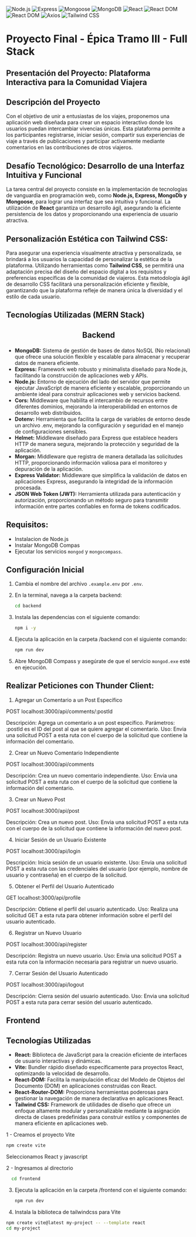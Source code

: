 ![Node.js](https://img.shields.io/badge/Node.js-18.x-green)
![Express](https://img.shields.io/badge/Express-4.x-blue)
![Mongoose](https://img.shields.io/badge/Mongoose-8.x-orange)
![MongoDB](https://img.shields.io/badge/MongoDB-6.x-blue)
![React](https://img.shields.io/badge/React-18.x-violet)
![React DOM](https://img.shields.io/badge/ReactDOM-18.x-orange)
![React DOM](https://img.shields.io/badge/ReactRouterDOM-18.x-green)
![Axios](https://img.shields.io/badge/Axios-1.x-blue)
![Tailwind CSS](https://img.shields.io/badge/Tailwind_CSS-2.x-blueviolet)

# Proyecto Final - Épica Tramo III -  Full Stack

## Presentación del Proyecto: Plataforma Interactiva para la Comunidad Viajera

## Descripción del Proyecto

Con el objetivo de unir a entusiastas de los viajes, proponemos una aplicación web diseñada para crear un espacio interactivo donde los usuarios puedan intercambiar vivencias únicas. Esta plataforma permite a los participantes registrarse, iniciar sesión, compartir sus experiencias de viaje a través de publicaciones y participar activamente mediante comentarios en las contribuciones de otros viajeros.

## Desafío Tecnológico: Desarrollo de una Interfaz Intuitiva y Funcional

La tarea central del proyecto consiste en la implementación de tecnologías de vanguardia en programación web, como **Node.js, Express, MongoDb y Mongoose**, para lograr una interfaz que sea intuitiva y funcional. La utilización de **React** garantiza un desarrollo ágil, asegurando la eficiente persistencia de los datos y proporcionando una experiencia de usuario atractiva.

## Personalización Estética con Tailwind CSS:

Para asegurar una experiencia visualmente atractiva y personalizada, se brindará a los usuarios la capacidad de personalizar la estética de la plataforma. Utilizando herramientas como **Tailwind CSS**, se permitirá una adaptación precisa del diseño del espacio digital a los requisitos y preferencias específicas de la comunidad de viajeros. Esta metodología ágil de desarrollo CSS facilitará una personalización eficiente y flexible, garantizando que la plataforma refleje de manera única la diversidad y el estilo de cada usuario.

## Tecnologías Utilizadas (MERN Stack)

## <p align="center"><strong>Backend</strong></p>

- **MongoDB:** Sistema de gestión de bases de datos NoSQL (No relacional) que ofrece una solución flexible y escalable para almacenar y recuperar datos de manera eficiente.
- **Express:** Framework web robusto y minimalista diseñado para Node.js, facilitando la construcción de aplicaciones web y APIs.
- **Node.js:** Entorno de ejecución del lado del servidor que permite ejecutar JavaScript de manera eficiente y escalable, proporcionando un ambiente ideal para construir aplicaciones web y servicios backend.
- **Cors:** Middleware que habilita el intercambio de recursos entre diferentes dominios, mejorando la interoperabilidad en entornos de desarrollo web distribuidos.
- **Dotenv:** Herramienta que facilita la carga de variables de entorno desde un archivo .env, mejorando la configuración y seguridad en el manejo de configuraciones sensibles.
- **Helmet:** Middleware diseñado para Express que establece headers HTTP de manera segura, mejorando la protección y seguridad de la aplicación.
- **Morgan:** Middleware que registra de manera detallada las solicitudes HTTP, proporcionando información valiosa para el monitoreo y depuración de la aplicación.
- **Express Validator:** Middleware que simplifica la validación de datos en aplicaciones Express, asegurando la integridad de la información procesada.
- **JSON Web Token (JWT):** Herramienta utilizada para autenticación y autorización, proporcionando un método seguro para transmitir información entre partes confiables en forma de tokens codificados.

## Requisitos:
- Instalacion de Node.js 
- Instalar MongoDB Compas
- Ejecutar los servicios `mongod` y `mongocompass`.

## Configuración Inicial

1. Cambia el nombre del archivo `.example.env` por `.env`.

2. En la terminal, navega a la carpeta backend:
    ```bash
    cd backend
    ```

3. Instala las dependencias con el siguiente comando:
    ```bash
    npm i -y
    ```

4. Ejecuta la aplicación en la carpeta /backend con el siguiente comando:
    ```bash
    npm run dev
    ```

5. Abre MongoDB Compass y asegúrate de que el servicio `mongod.exe` esté en ejecución.

## Realizar Peticiones con Thunder Client:

1. Agregar un Comentario a un Post Específico

POST localhost:3000/api/comments/:postId

Descripción: Agrega un comentario a un post específico.
Parámetros: :postId es el ID del post al que se quiere agregar el comentario.
Uso: Envia una solicitud POST a esta ruta con el cuerpo de la solicitud que contiene la información del comentario.

2. Crear un Nuevo Comentario Independiente

POST localhost:3000/api/comments

Descripción: Crea un nuevo comentario independiente.
Uso: Envia una solicitud POST a esta ruta con el cuerpo de la solicitud que contiene la información del comentario.

3. Crear un Nuevo Post

POST localhost:3000/api/post

Descripción: Crea un nuevo post.
Uso: Envia una solicitud POST a esta ruta con el cuerpo de la solicitud que contiene la información del nuevo post.

4. Iniciar Sesión de un Usuario Existente

POST localhost:3000/api/login

Descripción: Inicia sesión de un usuario existente.
Uso: Envia una solicitud POST a esta ruta con las credenciales del usuario (por ejemplo, nombre de usuario y contraseña) en el cuerpo de la solicitud.

5. Obtener el Perfil del Usuario Autenticado

GET localhost:3000/api/profile

Descripción: Obtiene el perfil del usuario autenticado.
Uso: Realiza una solicitud GET a esta ruta para obtener información sobre el perfil del usuario autenticado.

6. Registrar un Nuevo Usuario

POST localhost:3000/api/register

Descripción: Registra un nuevo usuario.
Uso: Envia una solicitud POST a esta ruta con la información necesaria para registrar un nuevo usuario.

7. Cerrar Sesión del Usuario Autenticado

POST localhost:3000/api/logout

Descripción: Cierra sesión del usuario autenticado.
Uso: Envia una solicitud POST a esta ruta para cerrar sesión del usuario autenticado.

## Frontend

## Tecnologías Utilizadas

- **React:** Biblioteca de JavaScript para la creación eficiente de interfaces de usuario interactivas y dinámicas.
- **Vite:** Bundler rápido diseñado específicamente para proyectos React, optimizando la velocidad de desarrollo.
- **React-DOM:** Facilita la manipulación eficaz del Modelo de Objetos del Documento (DOM) en aplicaciones construidas con React.
- **React-Router-DOM:** Proporciona herramientas poderosas para gestionar la navegación de manera declarativa en aplicaciones React.
- **Tailwind CSS:** Framework de utilidades de diseño que ofrece un enfoque altamente modular y personalizable mediante la asignación directa de clases predefinidas para construir estilos y componentes de manera eficiente en aplicaciones web.

1 - Creamos el proyecto Vite
```bash
npm create vite
```
Seleccionamos React y javascript

2 - Ingresamos al directorio 
```bash
  cd frontend
 ```

3. Ejecuta la aplicación en la carpeta /frontend con el siguiente comando:
    ```bash
    npm run dev
    ```
 4. Instala la biblioteca de tailwindcss para Vite

```bash
npm create vite@latest my-project -- --template react
cd my-project
```
